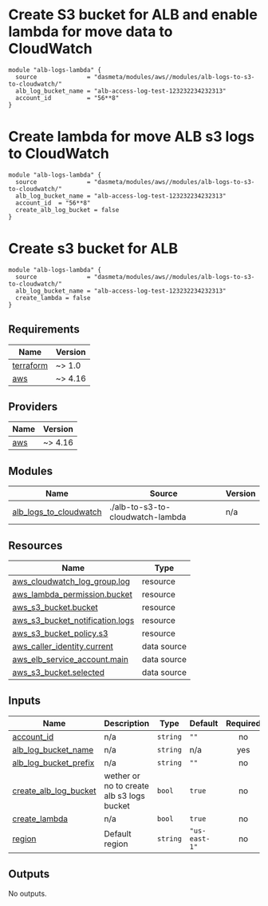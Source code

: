 # Create S3 bucket for ALB and enable lambda for move data to CloudWatch
```
module "alb-logs-lambda" {
  source              = "dasmeta/modules/aws//modules/alb-logs-to-s3-to-cloudwatch/"
  alb_log_bucket_name = "alb-access-log-test-123232234232313"
  account_id          = "56**8"
}

```

# Create lambda for move ALB s3 logs to CloudWatch
```
module "alb-logs-lambda" {
  source              = "dasmeta/modules/aws//modules/alb-logs-to-s3-to-cloudwatch/"
  alb_log_bucket_name = "alb-access-log-test-123232234232313"
  account_id  = "56**8"
  create_alb_log_bucket = false
}
```

# Create s3 bucket for ALB
```
module "alb-logs-lambda" {
  source              = "dasmeta/modules/aws//modules/alb-logs-to-s3-to-cloudwatch/"
  alb_log_bucket_name = "alb-access-log-test-123232234232313"
  create_lambda = false
}
```
<!-- BEGIN_TF_DOCS -->
## Requirements

| Name | Version |
|------|---------|
| <a name="requirement_terraform"></a> [terraform](#requirement\_terraform) | ~> 1.0 |
| <a name="requirement_aws"></a> [aws](#requirement\_aws) | ~> 4.16 |

## Providers

| Name | Version |
|------|---------|
| <a name="provider_aws"></a> [aws](#provider\_aws) | ~> 4.16 |

## Modules

| Name | Source | Version |
|------|--------|---------|
| <a name="module_alb_logs_to_cloudwatch"></a> [alb\_logs\_to\_cloudwatch](#module\_alb\_logs\_to\_cloudwatch) | ./alb-to-s3-to-cloudwatch-lambda | n/a |

## Resources

| Name | Type |
|------|------|
| [aws_cloudwatch_log_group.log](https://registry.terraform.io/providers/hashicorp/aws/latest/docs/resources/cloudwatch_log_group) | resource |
| [aws_lambda_permission.bucket](https://registry.terraform.io/providers/hashicorp/aws/latest/docs/resources/lambda_permission) | resource |
| [aws_s3_bucket.bucket](https://registry.terraform.io/providers/hashicorp/aws/latest/docs/resources/s3_bucket) | resource |
| [aws_s3_bucket_notification.logs](https://registry.terraform.io/providers/hashicorp/aws/latest/docs/resources/s3_bucket_notification) | resource |
| [aws_s3_bucket_policy.s3](https://registry.terraform.io/providers/hashicorp/aws/latest/docs/resources/s3_bucket_policy) | resource |
| [aws_caller_identity.current](https://registry.terraform.io/providers/hashicorp/aws/latest/docs/data-sources/caller_identity) | data source |
| [aws_elb_service_account.main](https://registry.terraform.io/providers/hashicorp/aws/latest/docs/data-sources/elb_service_account) | data source |
| [aws_s3_bucket.selected](https://registry.terraform.io/providers/hashicorp/aws/latest/docs/data-sources/s3_bucket) | data source |

## Inputs

| Name | Description | Type | Default | Required |
|------|-------------|------|---------|:--------:|
| <a name="input_account_id"></a> [account\_id](#input\_account\_id) | n/a | `string` | `""` | no |
| <a name="input_alb_log_bucket_name"></a> [alb\_log\_bucket\_name](#input\_alb\_log\_bucket\_name) | n/a | `string` | n/a | yes |
| <a name="input_alb_log_bucket_prefix"></a> [alb\_log\_bucket\_prefix](#input\_alb\_log\_bucket\_prefix) | n/a | `string` | `""` | no |
| <a name="input_create_alb_log_bucket"></a> [create\_alb\_log\_bucket](#input\_create\_alb\_log\_bucket) | wether or no to create alb s3 logs bucket | `bool` | `true` | no |
| <a name="input_create_lambda"></a> [create\_lambda](#input\_create\_lambda) | n/a | `bool` | `true` | no |
| <a name="input_region"></a> [region](#input\_region) | Default region | `string` | `"us-east-1"` | no |

## Outputs

No outputs.
<!-- END_TF_DOCS -->

